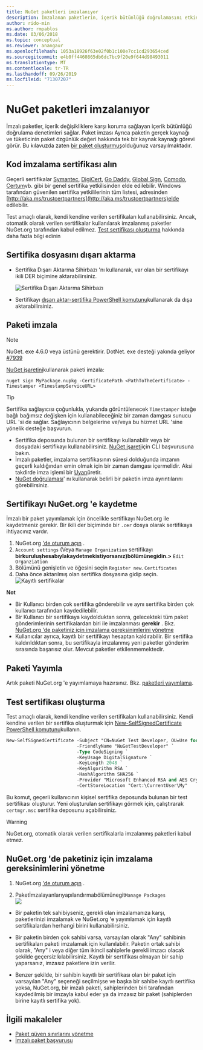 ```yaml
---
title: NuGet paketleri imzalanıyor
description: İmzalanan paketlerin, içerik bütünlüğü doğrulamasını etkinleştirmek için nasıl kullanılabileceğini açıklar.
author: rido-min
ms.author: rmpablos
ms.date: 03/06/2018
ms.topic: conceptual
ms.reviewer: anangaur
ms.openlocfilehash: 1053a18926f63e02f0b1c100e7cc1cd293654ced
ms.sourcegitcommit: e4b0ff4460865db6dc7bc9f20e9f644d98493011
ms.translationtype: MT
ms.contentlocale: tr-TR
ms.lasthandoff: 09/26/2019
ms.locfileid: "71307207"
---
```

# <a name="signing-nuget-packages"></a>NuGet paketleri imzalanıyor

İmzalı paketler, içerik değişikliklere karşı koruma sağlayan içerik bütünlüğü doğrulama denetimleri sağlar. Paket imzası Ayrıca paketin gerçek kaynağı ve tüketicinin paket özgünlük değeri hakkında tek bir kaynak kaynağı görevi görür. Bu kılavuzda zaten [bir paket oluşturmuş](creating-a-package.md)olduğunuz varsayılmaktadır.

## <a name="get-a-code-signing-certificate"></a>Kod imzalama sertifikası alın

Geçerli sertifikalar [Symantec](https://trustcenter.websecurity.symantec.com/process/trust/productOptions?productType=SoftwareValidationClass3), [DigiCert](https://www.digicert.com/code-signing/), [Go Daddy](https://www.godaddy.com/web-security/code-signing-certificate), [Global Sign](https://www.globalsign.com/en/code-signing-certificate/), [Comodo](https://www.comodo.com/e-commerce/code-signing/code-signing-certificate.php), [Certum](https://www.certum.eu/certum/cert,offer_en_open_source_cs.xml)vb. gibi bir genel sertifika yetkilisinden elde edilebilir. Windows tarafından güvenilen sertifika yetkililerinin tüm listesi, adresinden [http://aka.ms/trustcertpartners](http://aka.ms/trustcertpartners)elde edilebilir.

Test amaçlı olarak, kendi kendine verilen sertifikaları kullanabilirsiniz. Ancak, otomatik olarak verilen sertifikalar kullanılarak imzalanmış paketler NuGet.org tarafından kabul edilmez. [Test sertifikası oluşturma](#create-a-test-certificate) hakkında daha fazla bilgi edinin

## <a name="export-the-certificate-file"></a>Sertifika dosyasını dışarı aktarma

* Sertifika Dışarı Aktarma Sihirbazı 'nı kullanarak, var olan bir sertifikayı ikili DER biçimine aktarabilirsiniz.

  ![Sertifika Dışarı Aktarma Sihirbazı](../reference/media/CertificateExportWizard.png)

* Sertifikayı [dışarı aktar-sertifika PowerShell komutunu](/powershell/module/pkiclient/export-certificate)kullanarak da dışa aktarabilirsiniz.

## <a name="sign-the-package"></a>Paketi imzala

> [!note]
> NuGet. exe 4.6.0 veya üstünü gerektirir. DotNet. exe desteği yakında geliyor [#7939](https://github.com/NuGet/Home/issues/7939)

[NuGet işaretini](../reference/cli-reference/cli-ref-sign.md)kullanarak paketi imzala:

```cli
nuget sign MyPackage.nupkg -CertificatePath <PathToTheCertificate> -Timestamper <TimestampServiceURL>
```

> [!Tip]
> Sertifika sağlayıcısı çoğunlukla, yukarıda görüntülenecek `Timestamper` isteğe bağlı bağımsız değişken için kullanabileceğiniz bir zaman damgası sunucu URL 'si de sağlar. Sağlayıcının belgelerine ve/veya bu hizmet URL 'sine yönelik desteğe başvurun.

* Sertifika deposunda bulunan bir sertifikayı kullanabilir veya bir dosyadaki sertifikayı kullanabilirsiniz. [NuGet işareti](../reference/cli-reference/cli-ref-sign.md)için CLI başvurusuna bakın.
* İmzalı paketler, imzalama sertifikasının süresi dolduğunda imzanın geçerli kaldığından emin olmak için bir zaman damgası içermelidir. Aksi takdirde imza işlemi bir [Uyarı](../reference/errors-and-warnings/NU3002.md)üretir.
* [NuGet doğrulaması](../reference/cli-reference/cli-ref-verify.md)' nı kullanarak belirli bir paketin imza ayrıntılarını görebilirsiniz.

## <a name="register-the-certificate-on-nugetorg"></a>Sertifikayı NuGet.org 'e kaydetme

İmzalı bir paket yayımlamak için öncelikle sertifikayı NuGet.org ile kaydetmeniz gerekir. Bir ikili der biçiminde bir `.cer` dosya olarak sertifikaya ihtiyacınız vardır.

1. NuGet.org ['de oturum açın](https://www.nuget.org/users/account/LogOn?returnUrl=%2F) .
1. `Account settings` (Veya `Manage Organization` sertifikayı **birkuruluşhesabıylakaydetmekistiyorsanız)bölümünegidin.>** `Edit Organziation`
1. Bölümünü genişletin ve öğesini seçin `Register new`. `Certificates`
1. Daha önce aktarılmış olan sertifika dosyasına gidip seçin.
  ![Kayıtlı sertifikalar](../reference/media/registered-certs.png)

**Not**
* Bir Kullanıcı birden çok sertifika gönderebilir ve aynı sertifika birden çok kullanıcı tarafından kaydedilebilir.
* Bir Kullanıcı bir sertifikaya kaydolduktan sonra, gelecekteki tüm paket gönderimlerinin sertifikalardan biri ile imzalanması **gerekir** . Bkz. [NuGet.org 'de paketiniz için imzalama gereksinimlerini yönetme](#manage-signing-requirements-for-your-package-on-nugetorg)
* Kullanıcılar ayrıca, kayıtlı bir sertifikayı hesaptan kaldırabilir. Bir sertifika kaldırıldıktan sonra, bu sertifikayla imzalanmış yeni paketler gönderim sırasında başarısız olur. Mevcut paketler etkilenmemektedir.

## <a name="publish-the-package"></a>Paketi Yayımla

Artık paketi NuGet.org 'e yayımlamaya hazırsınız. Bkz. [paketleri yayımlama](../nuget-org/Publish-a-package.md).

## <a name="create-a-test-certificate"></a>Test sertifikası oluşturma

Test amaçlı olarak, kendi kendine verilen sertifikaları kullanabilirsiniz. Kendi kendine verilen bir sertifika oluşturmak için [New-SelfSignedCertificate PowerShell komutunu](/powershell/module/pkiclient/new-selfsignedcertificate)kullanın.

```ps
New-SelfSignedCertificate -Subject "CN=NuGet Test Developer, OU=Use for testing purposes ONLY" `
                          -FriendlyName "NuGetTestDeveloper" `
                          -Type CodeSigning `
                          -KeyUsage DigitalSignature `
                          -KeyLength 2048 `
                          -KeyAlgorithm RSA `
                          -HashAlgorithm SHA256 `
                          -Provider "Microsoft Enhanced RSA and AES Cryptographic Provider" `
                          -CertStoreLocation "Cert:\CurrentUser\My" 
```

Bu komut, geçerli kullanıcının kişisel sertifika deposunda bulunan bir test sertifikası oluşturur. Yeni oluşturulan sertifikayı görmek için, çalıştırarak `certmgr.msc` sertifika deposunu açabilirsiniz.

> [!Warning]
> NuGet.org, otomatik olarak verilen sertifikalarla imzalanmış paketleri kabul etmez.

## <a name="manage-signing-requirements-for-your-package-on-nugetorg"></a>NuGet.org 'de paketiniz için imzalama gereksinimlerini yönetme
1. NuGet.org ['de oturum açın](https://www.nuget.org/users/account/LogOn?returnUrl=%2F) .

1. Paketİmzalayanlarıyapılandırmabölümünegit`Manage Packages`  
    ![](../reference/media/configure-package-signers.png)

* Bir paketin tek sahibiyseniz, gerekli olan imzalamanıza karşı, paketlerinizi imzalamak ve NuGet.org 'e yayımlamak için kayıtlı sertifikalardan herhangi birini kullanabilirsiniz.

* Bir paketin birden çok sahibi varsa, varsayılan olarak "Any" sahibinin sertifikaları paketi imzalamak için kullanılabilir. Paketin ortak sahibi olarak, "Any" i veya diğer tüm ikincil sahiplerle gerekli imzacı olacak şekilde geçersiz kılabilirsiniz. Kayıtlı bir sertifikası olmayan bir sahip yaparsanız, imzasız paketlere izin verilir. 

* Benzer şekilde, bir sahibin kayıtlı bir sertifikası olan bir paket için varsayılan "Any" seçeneği seçilmişse ve başka bir sahibe kayıtlı sertifika yoksa, NuGet.org, bir imzalı paketi, sahiplerinden biri tarafından kaydedilmiş bir imzayla kabul eder ya da imzasız bir paket (sahiplerden birine kayıtlı sertifika yok).

## <a name="related-articles"></a>İlgili makaleler

- [Paket güven sınırlarını yönetme](../consume-packages/installing-signed-packages.md)
- [İmzalı paket başvurusu](../reference/Signed-Packages-Reference.md)
